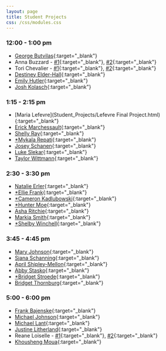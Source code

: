 ```yaml
---
layout: page
title: Student Projects
css: /css/modules.css
---
```


### 12:00 - 1:00 pm
* [George Butvilas](Student_Projects/Butvilas_FinalProject.html){:target="_blank"}
* Anna Buzzard - [#1](Student_Projects/BuzzardA_FinalProject_Presentation.html){:target="_blank"}, [#2](Student_Projects/BuzzardA_FinalProject.html){:target="_blank"}
* Tori Chevalier - [#1](Student_Projects/Chevalier_SexandFoodSource1.html){:target="_blank"}, [#2](Student_Projects/Chevalier_SizebySex1.html){:target="_blank"}
* [Destiney Elder-Hall](Student_Projects/Elder-Hall_FinalProject.html){:target="_blank"}
* [Emily Hutler](Student_Projects/Hutler_Project_1.html){:target="_blank"}
* [Josh Kolasch](Student_Projects/Kolasch-Final-Project.html){:target="_blank"}

### 1:15 - 2:15 pm
* [Maria Lefevre](Student_Projects/Lefevre Final Project.html){:target="_blank"}
* [Erick Marchessault](Student_Projects/Marchessault_final.html){:target="_blank"}
* [Shelly Ray](Student_Projects/Ray_FinalProject.html){:target="_blank"}
* [*Mykala Repati](Student_Projects/.html){:target="_blank"}
* [Josey Schanen](Student_Projects/Schanen_FinalProject.html){:target="_blank"}
* [Luke Slekar](Student_Projects/Slekar_FINALPROJECT.html){:target="_blank"}
* [Taylor Wittmann](Student_Projects/Wittmann_FinalProject.html){:target="_blank"}

### 2:30 - 3:30 pm
* [Natalie Erler](Student_Projects/Erler_FinalProject.html){:target="_blank"}
* [*Ellie Frank](Student_Projects/.html){:target="_blank"}
* [*Cameron Kadlubowski](Student_Projects/.html){:target="_blank"}
* [*Hunter Moe](Student_Projects/.html){:target="_blank"}
* [Asha Ritchie](Student_Projects/Ritchie_FinalProject.html){:target="_blank"}
* [Markia Smith](Student_Projects/Smith_FinalProject.html){:target="_blank"}
* [*Shelby Winchell](Student_Projects/.html){:target="_blank"}

### 3:45 - 4:45 pm
* [Mary Johnson](JohnsonMary_FinalProjectPlastics.html){:target="_blank"}
* [Sjana Schanning](Student_Projects/Schanning_FinalProject.html){:target="_blank"}
* [April Shipley-Mellon](Student_Projects/S-M_FinalProject.html){:target="_blank"}
* [Abby Stasko](Student_Projects/Stasko_FinalProj.html){:target="_blank"}
* [*Bridget Stroede](Student_Projects/.html){:target="_blank"}
* [Bridget Thornburg](Student_Projects/Thornburg.Bridget_Final.Project.html){:target="_blank"}

### 5:00 - 6:00 pm
* [Frank Bajenske](Student_Projects/.html){:target="_blank"}
* [Michael Johnson](Student_Projects/JohnsonM_Reef_project.html){:target="_blank"}
* [Michael Lant](Student_Projects/Lant_PresentationGraphs.html){:target="_blank"}
* [Justine Litherland](Student_Projects/Litherland_Bleaching.html){:target="_blank"}
* Reane Loiselle - [#1](Student_Projects/Loiselle_Final-Project.html){:target="_blank"}, [#2](Student_Projects/Loiselle_Final-Project2.html){:target="_blank"}
* [Khousheng Moua](Student_Projects/.html){:target="_blank"}